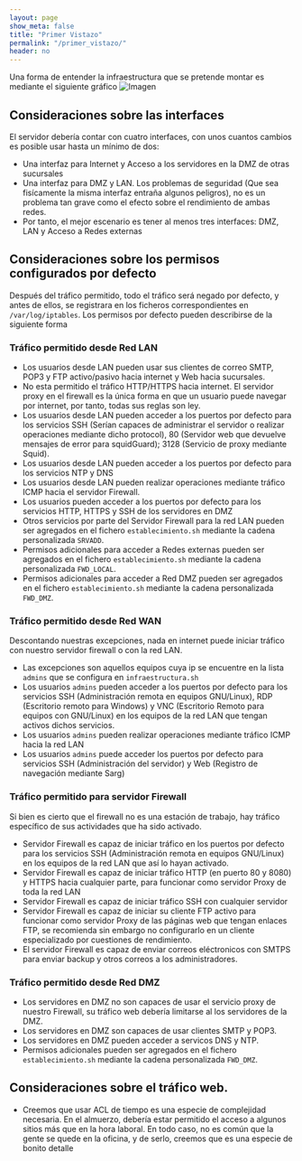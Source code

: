 ```yaml
---
layout: page
show_meta: false
title: "Primer Vistazo"
permalink: "/primer_vistazo/"
header: no
---
```


Una forma de entender la infraestructura que se pretende montar es mediante el siguiente gráfico
![Imagen]({{site.url}}/assets/proyecto/Diagrama_de_Red.png)

## Consideraciones sobre las interfaces

El servidor debería contar con cuatro interfaces, con unos cuantos cambios es posible usar hasta un mínimo de dos:  

* Una interfaz para Internet y Acceso a los servidores en la DMZ de otras sucursales  
* Una interfaz para DMZ y LAN. Los problemas de seguridad (Que sea fisícamente la misma interfaz entraña algunos peligros), no es un problema tan grave como el efecto sobre el rendimiento de ambas redes.  
* Por tanto, el mejor escenario es tener al menos tres interfaces: DMZ, LAN y Acceso a Redes externas

## Consideraciones sobre los permisos configurados por defecto

Después del tráfico permitido, todo el tráfico será negado por defecto, y antes de ellos, se registrara en los ficheros correspondientes en `/var/log/iptables`.
Los permisos por defecto pueden describirse de la siguiente forma

### Tráfico permitido desde Red LAN  

* Los usuarios desde LAN pueden usar sus clientes de correo SMTP, POP3 y FTP activo/pasivo hacia internet y Web hacia sucursales.
* No esta permitido el tráfico HTTP/HTTPS hacia internet. El servidor proxy en el firewall es la única forma en que un usuario puede navegar por internet, por tanto, todas sus reglas son ley.
* Los usuarios desde LAN pueden acceder a los puertos por defecto para los servicios SSH (Serían capaces de administrar el servidor o realizar operaciones mediante dicho protocol), 80 (Servidor web que devuelve mensajes de error para squidGuard); 3128 (Servicio de proxy mediante Squid).
* Los usuarios desde LAN pueden acceder a los puertos por defecto para los servicios NTP y DNS
* Los usuarios desde LAN pueden realizar operaciones mediante tráfico ICMP hacia el servidor Firewall.
* Los usuarios pueden acceder a los puertos por defecto para los servicios HTTP, HTTPS y SSH de los servidores en DMZ
* Otros servicios por parte del Servidor Firewall para la red LAN pueden ser agregados en el fichero `establecimiento.sh` mediante la cadena personalizada `SRVADD`.
* Permisos adicionales para acceder a Redes externas pueden ser agregados en el fichero `establecimiento.sh` mediante la cadena personalizada `FWD_LOCAL`. 
* Permisos adicionales para acceder a Red DMZ pueden ser agregados en el fichero `establecimiento.sh` mediante la cadena personalizada `FWD_DMZ`.

### Tráfico permitido desde Red WAN  
Descontando nuestras excepciones, nada en internet puede iniciar tráfico con nuestro servidor firewall o con la red LAN.   

* Las excepciones son aquellos equipos cuya ip se encuentre en la lista `admins` que se configura en `infraestructura.sh`
* Los usuarios `admins` pueden acceder a los puertos por defecto para los servicios SSH (Administración remota en equipos GNU/Linux), RDP (Escritorio remoto para Windows) y VNC (Escritorio Remoto para equipos con GNU/Linux) en los equipos de la red LAN que tengan activos dichos servicios.
* Los usuarios `admins` pueden realizar operaciones mediante tráfico ICMP hacia la red LAN
* Los usuarios `admins` puede acceder los puertos por defecto para servicios SSH (Administración del servidor) y Web (Registro de navegación mediante Sarg)

### Tráfico permitido para servidor Firewall  
Si bien es cierto que el firewall no es una estación de trabajo, hay tráfico específico de sus actividades que ha sido activado.  

* Servidor Firewall es capaz de iniciar tráfico en los puertos por defecto para los servicios SSH (Administración remota en equipos GNU/Linux) en los equipos de la red LAN que así lo hayan activado.
* Servidor Firewall es capaz de iniciar tráfico HTTP (en puerto 80 y 8080) y HTTPS hacia cualquier parte, para funcionar como servidor Proxy de toda la red LAN
* Servidor Firewall es capaz de iniciar tráfico SSH con cualquier servidor
* Servidor Firewall es capaz de iniciar su cliente FTP activo para funcionar como servidor Proxy de las páginas web que tengan enlaces FTP, se recomienda sin embargo no configurarlo en un cliente especializado por cuestiones de rendimiento. 
* El servidor Firewall es capaz de enviar correos eléctronicos con SMTPS para enviar backup y otros correos a los administradores.

### Tráfico permitido desde Red DMZ

* Los servidores en DMZ no son capaces de usar el servicio proxy de nuestro Firewall, su tráfico web debería limitarse al los servidores de la DMZ.
* Los servidores en DMZ son capaces de usar clientes SMTP y POP3. 
* Los servidores en DMZ pueden acceder a servicos DNS y NTP.
* Permisos adicionales pueden ser agregados en el fichero `establecimiento.sh` mediante la cadena personalizada `FWD_DMZ`.

## Consideraciones sobre el tráfico web.

* Creemos que usar ACL de tiempo es una especie de complejidad necesaria. En el almuerzo, debería estar permitido el acceso a algunos sitios más que en la hora laboral. En todo caso, no es común que la gente se quede en la oficina, y de serlo, creemos que es una especie de bonito detalle
